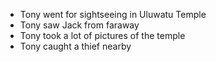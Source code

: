 * Tony went for sightseeing in Uluwatu Temple
* Tony saw Jack from faraway
* Tony took a lot of pictures of the temple
* Tony caught a thief nearby
